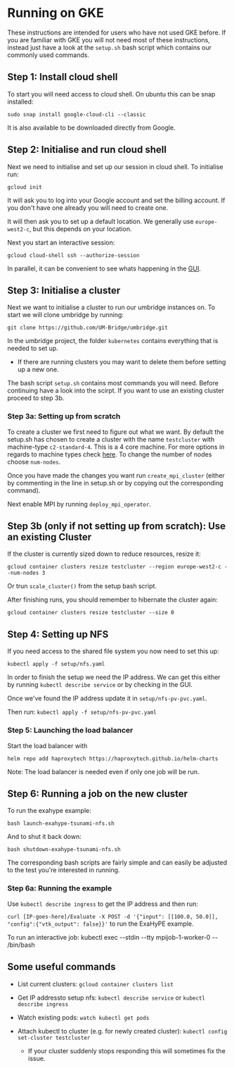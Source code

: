 # Running on GKE

These instructions are intended for users who have not used GKE before. If you are familiar with GKE you will not need most of these instructions, instead just have a look at the `setup.sh` bash script which contains our commonly used commands.

## Step 1: Install cloud shell

To start you will need access to cloud shell. On ubuntu this can be snap installed:

``sudo snap install google-cloud-cli --classic``

It is also available to be downloaded directly from Google.


## Step 2: Initialise and run cloud shell

Next we need to initialise and set up our session in cloud shell. To initialise run:

``gcloud init``

It will ask you to log into your Google account and set the billing account. If you don't have one already you will need to create one.

It will then ask you to set up a default location. We generally use `europe-west2-c`, but this depends on your location.

Next you start an interactive session:

``gcloud cloud-shell ssh --authorize-session``

In parallel, it can be convenient to see whats happening in the [GUI](https://console.cloud.google.com/kubernetes/).

## Step 3: Initialise a cluster

Next we want to initialise a cluster to run our umbridge instances on. To start we will clone umbridge by running:

``git clone https://github.com/UM-Bridge/umbridge.git``

In the umbridge project, the folder `kubernetes` contains everything that is needed to set up.

- If there are running clusters you may want to delete them before setting up a new one.

The bash script `setup.sh` contains most commands you will need. Before continuing have a look into the scirpt. If you want to use an existing cluster proceed to step 3b.

### Step 3a: Setting up from scratch

To create a cluster we first need to figure out what we want. By default the setup.sh has chosen to create a cluster with the name `testcluster` with machine-type `c2-standard-4`. This is a 4 core machine. For more options in regards to machine types check [here](https://cloud.google.com/compute/docs/compute-optimized-machines). To change the number of nodes choose `num-nodes`.

Once you have made the changes you want run `create_mpi_cluster` (either by commenting in the line in setup.sh or by copying out the corresponding command).

Next enable MPI by running `deploy_mpi_operator`.


## Step 3b (only if not setting up from scratch): Use an existing Cluster

If the cluster is currently sized down to reduce resources, resize it:

``gcloud container clusters resize testcluster --region europe-west2-c --num-nodes 3``

Or trun `scale_cluster()` from the setup bash script.

After finishing runs, you should remember to hibernate the cluster again:

``gcloud container clusters resize testcluster --size 0``

## Step 4: Setting up NFS

If you need access to the shared file system you now need to set this up:

``kubectl apply -f setup/nfs.yaml``

In order to finish the setup we need the IP address. We can get this either by running `kubectl describe service` or by checking in the GUI.

Once we've found the IP address update it in `setup/nfs-pv-pvc.yaml`.

Then run:
``kubectl apply -f setup/nfs-pv-pvc.yaml``

### Step 5: Launching the load balancer

Start the load balancer with

``helm repo add haproxytech https://haproxytech.github.io/helm-charts``

Note: The load balancer is needed even if only one job will be run.

## Step 6: Running a job on the new cluster

To run the exahype example:

``bash launch-exahype-tsunami-nfs.sh ``

And to shut it back down:

``bash shutdown-exahype-tsunami-nfs.sh ``

The corresponding bash scripts are fairly simple and can easily be adjusted to the test you're interested in running.


### Step 6a: Running the example
Use
``kubectl describe ingress``
to get the IP address and then run:

``curl [IP-goes-here]/Evaluate -X POST -d '{"input": [[100.0, 50.0]], "config":{"vtk_output": false}}'``
to run the ExaHyPE example.

To run an interactive job:
kubectl exec --stdin --tty mpijob-1-worker-0 -- /bin/bash


## Some useful commands
- List current clusters: `gcloud container clusters list`

- Get IP addressto setup nfs: `kubectl describe service` or `kubectl describe ingress`

- Watch existing pods: `watch kubectl get pods`

- Attach kubectl to cluster (e.g. for newly created cluster): `kubectl config set-cluster testcluster`
    - If your cluster suddenly stops responding this will sometimes fix the issue.


